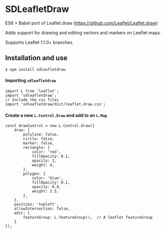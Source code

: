 # SDLeafletDraw
ES6 + Babel port of Leaflet.draw (https://github.com/Leaflet/Leaflet.draw)

Adds support for drawing and editing vectors and markers on Leaflet maps.

Supports Leaflet 1.1.0+ branches.

## Installation and use
```
$ npm install sdleafletdraw
```

#### Importing `sdleafletdraw`
```
import L from 'leaflet';
import 'sdleafletdraw';
// Include the css files
import 'sdleafletdraw/dist/leaflet.draw.css';
```

#### Create a new `L.Control.Draw` and add to an `L.Map`
```
const drawControl = new L.Control.Draw({
    draw: {
        polyline: false,
        circle: false,
        marker: false,
        rectangle: {
            color: 'red',
            fillOpacity: 0.1,
            opacity: 1,
            weight: 4,
        },
        polygon: {
            color: 'blue',
            fillOpacity: 0.1,
            opacity: 0.8,
            weight: 2.5,
        },
    },
    position: 'topleft',
    allowIntersection: false,
    edit: {
        featureGroup: L.featureGroup(),  // A leaflet featureGroup
    }
});
```
